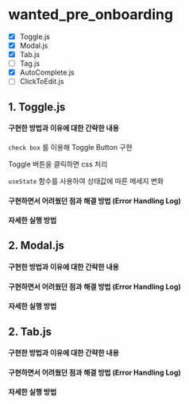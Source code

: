 # wanted_pre_onboarding

- [x] Toggle.js
- [x] Modal.js
- [x] Tab.js
- [ ] Tag.js
- [x] AutoComplete.js
- [ ] ClickToEdit.js

## 1. Toggle.js

#### 구현한 방법과 이유에 대한 간략한 내용

`check box` 를 이용해 Toggle Button 구현

Toggle 버튼을 클릭하면 css 처리

`useState` 함수를 사용하여 상태값에 따른 메세지 변화

#### 구현하면서 어려웠던 점과 해결 방법 (Error Handling Log)

#### 자세한 실행 방법


## 2. Modal.js

#### 구현한 방법과 이유에 대한 간략한 내용

#### 구현하면서 어려웠던 점과 해결 방법 (Error Handling Log)

#### 자세한 실행 방법

## 2. Tab.js

#### 구현한 방법과 이유에 대한 간략한 내용

#### 구현하면서 어려웠던 점과 해결 방법 (Error Handling Log)

#### 자세한 실행 방법

